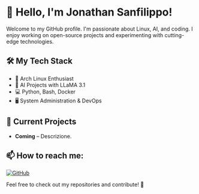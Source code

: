 # 👋 Hello, I'm Jonathan Sanfilippo!

Welcome to my GitHub profile. I'm passionate about Linux, AI, and coding. I enjoy working on open-source projects and experimenting with cutting-edge technologies.

## 🛠️ My Tech Stack
- 🐧 Arch Linux Enthusiast  
- 🧠 AI Projects with LLaMA 3.1  
- 💻 Python, Bash, Docker  
- 🖥️ System Administration & DevOps  

## 🚀 Current Projects
- **Coming** – Descrizione.  


## 📫 How to reach me:
[![GitHub](https://img.shields.io/badge/GitHub-JonathanSanfilippo-blue?logo=github)](https://github.com/JonathanSanfilippo)  

Feel free to check out my repositories and contribute! 🚀
